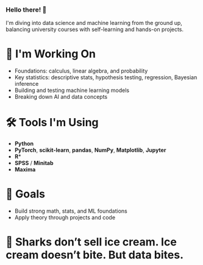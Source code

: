 ### Hello there! 👋

I'm diving into data science and machine learning from the ground up, balancing university courses with self-learning and hands-on projects.

# 🧠 I'm Working On
- Foundations: calculus, linear algebra, and probability  
- Key statistics: descriptive stats, hypothesis testing, regression, Bayesian inference  
- Building and testing machine learning models  
- Breaking down AI and data concepts

# 🛠 Tools I'm Using
- **Python**
- **PyTorch**, **scikit-learn**, **pandas**, **NumPy**, **Matplotlib**, **Jupyter**
- **R***
- **SPSS** / **Minitab**
- **Maxima**

# 🎯 Goals
- Build strong math, stats, and ML foundations  
- Apply theory through projects and code  

# 🧩 Sharks don’t sell ice cream. Ice cream doesn’t bite. But data bites.
